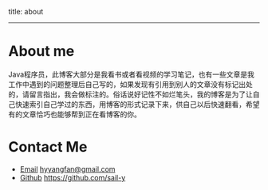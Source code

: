 title: about

---

# About me

Java程序员，此博客大部分是我看书或者看视频的学习笔记，也有一些文章是我工作中遇到的问题整理后自己写的，如果发现有引用到别人的文章没有标记出处的，请留言指出，我会做标注的。俗话说好记性不如烂笔头，我的博客是为了让自己快速索引自己学过的东西，用博客的形式记录下来，供自己以后快速翻看，希望有的文章恰巧也能够帮到正在看博客的你。



# Contact Me

* [Email](mailto:hyyangfan@gmail.com)  hyyangfan@gmail.com
* [Github](https://github.com/sail-y) https://github.com/sail-y